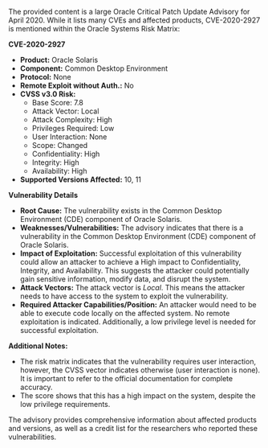 The provided content is a large Oracle Critical Patch Update Advisory for April 2020. While it lists many CVEs and affected products, CVE-2020-2927 is mentioned within the Oracle Systems Risk Matrix:

**CVE-2020-2927**
*   **Product:** Oracle Solaris
*   **Component:** Common Desktop Environment
*   **Protocol:** None
*   **Remote Exploit without Auth.:** No
*   **CVSS v3.0 Risk:**
    *   Base Score: 7.8
    *   Attack Vector: Local
    *   Attack Complexity: High
    *   Privileges Required: Low
    *   User Interaction: None
    *   Scope: Changed
    *   Confidentiality: High
    *   Integrity: High
    *   Availability: High
*   **Supported Versions Affected:** 10, 11

**Vulnerability Details**
*   **Root Cause:** The vulnerability exists in the Common Desktop Environment (CDE) component of Oracle Solaris.
*   **Weaknesses/Vulnerabilities:** The advisory indicates that there is a vulnerability in the Common Desktop Environment (CDE) component of Oracle Solaris.
*   **Impact of Exploitation:** Successful exploitation of this vulnerability could allow an attacker to achieve a High impact to Confidentiality, Integrity, and Availability. This suggests the attacker could potentially gain sensitive information, modify data, and disrupt the system.
*   **Attack Vectors:** The attack vector is *Local*. This means the attacker needs to have access to the system to exploit the vulnerability.
*   **Required Attacker Capabilities/Position:** An attacker would need to be able to execute code locally on the affected system. No remote exploitation is indicated. Additionally, a low privilege level is needed for successful exploitation.

**Additional Notes:**

*   The risk matrix indicates that the vulnerability requires user interaction, however, the CVSS vector indicates otherwise (user interaction is none). It is important to refer to the official documentation for complete accuracy.
* The score shows that this has a high impact on the system, despite the low privilege requirements.

The advisory provides comprehensive information about affected products and versions, as well as a credit list for the researchers who reported these vulnerabilities.